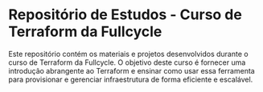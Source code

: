 # Repositório de Estudos - Curso de Terraform da Fullcycle

Este repositório contém os materiais e projetos desenvolvidos durante o curso de Terraform da Fullcycle. O objetivo deste curso é fornecer uma introdução abrangente ao Terraform e ensinar como usar essa ferramenta para provisionar e gerenciar infraestrutura de forma eficiente e escalável.
